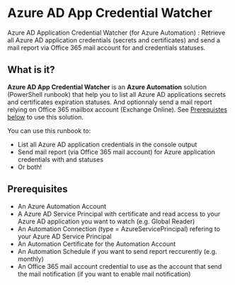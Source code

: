# Azure AD App Credential Watcher

Azure AD Application Credential Watcher (for Azure Automation) : Retrieve all Azure AD application credentials (secrets and certificates) and send a mail report via Office 365 mail account for <expire soon> and <expired> credentials statuses.

## What is it?

**Azure AD App Credential Watcher** is an **Azure Automation** solution (PowerShell runbook) that help you to list all Azure AD applications secrets and certificates expiration statuses. And optionnaly send a mail report relying on Office 365 mailbox account (Exchange Online). See [Prerequistes below](https://github.com/jdmsft/AzureADAppCredWatcher#prerequisites) to use this solution.

You can use this runbook to:

* List all Azure AD application credentials in the console output
* Send mail report (via Office 365 mail account) for Azure application credentials with <expire soon> and <expired> statuses
* Or both!

## Prerequisites

* An Azure Automation Account
* A Azure AD Service Principal with certificate and read access to your Azure AD application you want to watch (e.g. Global Reader)
* An Automation Connection (type = AzureServicePrincipal) refering to your Azure AD Service Principal
* An Automation Certificate for the Automation Account
* An Automation Schedule if you want to send report reccurently (e.g. monthly)
* An Office 365 mail account credential to use as the account that send the mail notification (if you want to enable mail notification)
